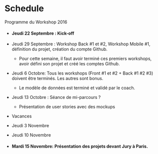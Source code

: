 # Schedule
Programme du Workshop 2016

* #### Jeudi 22 Septembre : Kick-off

* Jeudi 29 Septembre : Workshop Back #1 et #2, Workshop Mobile #1, définition du projet, création du compte Github.

  * Pour cette semaine, il faut avoir terminé ces premiers workshops, avoir défini son projet et créé les comptes Github.

* Jeudi 6 Octobre: Tous les workshops (Front #1 et #2 + Back #1 #2 #3) doivent être terminés. Les autres sont bonus.
  * Le modèle de données est terminé et validé par le coach.

* Jeudi 13 Octobre : Séance de mi-parcours ?
  * Présentation de user stories avec des mockups

* Vacances

*  Jeudi 3 Novembre

* Jeudi 10 Novembre

* #### Mardi 15 Novembre: Présentation des projets devant Jury à Paris.
